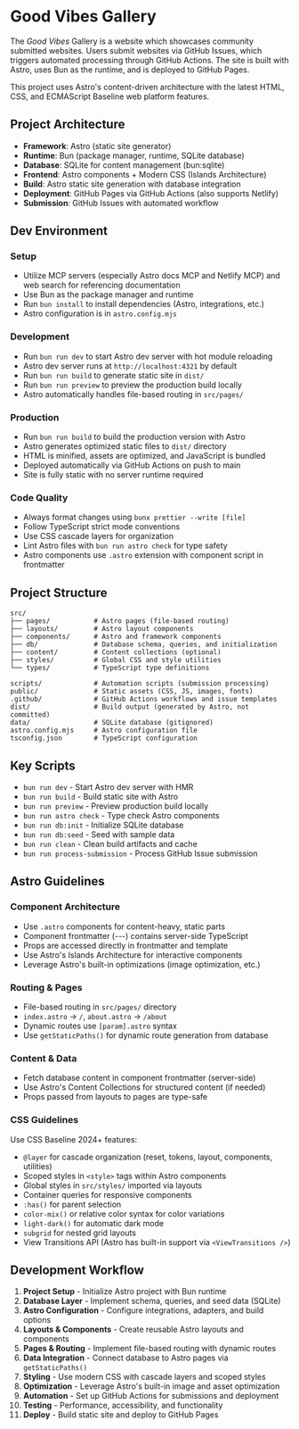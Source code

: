 # Good Vibes Gallery

The _Good Vibes_ Gallery is a website which showcases community submitted websites. Users submit websites via GitHub Issues, which triggers automated processing through GitHub Actions. The site is built with Astro, uses Bun as the runtime, and is deployed to GitHub Pages.

This project uses Astro's content-driven architecture with the latest HTML, CSS, and ECMAScript Baseline web platform features.

## Project Architecture

- **Framework**: Astro (static site generator)
- **Runtime**: Bun (package manager, runtime, SQLite database)
- **Database**: SQLite for content management (bun:sqlite)
- **Frontend**: Astro components + Modern CSS (Islands Architecture)
- **Build**: Astro static site generation with database integration
- **Deployment**: GitHub Pages via GitHub Actions (also supports Netlify)
- **Submission**: GitHub Issues with automated workflow

## Dev Environment

### Setup

- Utilize MCP servers (especially Astro docs MCP and Netlify MCP) and web search for referencing documentation
- Use Bun as the package manager and runtime
- Run `bun install` to install dependencies (Astro, integrations, etc.)
- Astro configuration is in `astro.config.mjs`

### Development

- Run `bun run dev` to start Astro dev server with hot module reloading
- Astro dev server runs at `http://localhost:4321` by default
- Run `bun run build` to generate static site in `dist/`
- Run `bun run preview` to preview the production build locally
- Astro automatically handles file-based routing in `src/pages/`

### Production

- Run `bun run build` to build the production version with Astro
- Astro generates optimized static files to `dist/` directory
- HTML is minified, assets are optimized, and JavaScript is bundled
- Deployed automatically via GitHub Actions on push to main
- Site is fully static with no server runtime required

### Code Quality

- Always format changes using `bunx prettier --write [file]`
- Follow TypeScript strict mode conventions
- Use CSS cascade layers for organization
- Lint Astro files with `bun run astro check` for type safety
- Astro components use `.astro` extension with component script in frontmatter

## Project Structure

```
src/
├── pages/           # Astro pages (file-based routing)
├── layouts/         # Astro layout components
├── components/      # Astro and framework components
├── db/              # Database schema, queries, and initialization
├── content/         # Content collections (optional)
├── styles/          # Global CSS and style utilities
└── types/           # TypeScript type definitions

scripts/             # Automation scripts (submission processing)
public/              # Static assets (CSS, JS, images, fonts)
.github/             # GitHub Actions workflows and issue templates
dist/                # Build output (generated by Astro, not committed)
data/                # SQLite database (gitignored)
astro.config.mjs     # Astro configuration file
tsconfig.json        # TypeScript configuration
```

## Key Scripts

- `bun run dev` - Start Astro dev server with HMR
- `bun run build` - Build static site with Astro
- `bun run preview` - Preview production build locally
- `bun run astro check` - Type check Astro components
- `bun run db:init` - Initialize SQLite database
- `bun run db:seed` - Seed with sample data
- `bun run clean` - Clean build artifacts and cache
- `bun run process-submission` - Process GitHub Issue submission

## Astro Guidelines

### Component Architecture

- Use `.astro` components for content-heavy, static parts
- Component frontmatter (---) contains server-side TypeScript
- Props are accessed directly in frontmatter and template
- Use Astro's Islands Architecture for interactive components
- Leverage Astro's built-in optimizations (image optimization, etc.)

### Routing & Pages

- File-based routing in `src/pages/` directory
- `index.astro` → `/`, `about.astro` → `/about`
- Dynamic routes use `[param].astro` syntax
- Use `getStaticPaths()` for dynamic route generation from database

### Content & Data

- Fetch database content in component frontmatter (server-side)
- Use Astro's Content Collections for structured content (if needed)
- Props passed from layouts to pages are type-safe

### CSS Guidelines

Use CSS Baseline 2024+ features:

- `@layer` for cascade organization (reset, tokens, layout, components, utilities)
- Scoped styles in `<style>` tags within Astro components
- Global styles in `src/styles/` imported via layouts
- Container queries for responsive components
- `:has()` for parent selection
- `color-mix()` or relative color syntax for color variations
- `light-dark()` for automatic dark mode
- `subgrid` for nested grid layouts
- View Transitions API (Astro has built-in support via `<ViewTransitions />`)

## Development Workflow

1. **Project Setup** - Initialize Astro project with Bun runtime
2. **Database Layer** - Implement schema, queries, and seed data (SQLite)
3. **Astro Configuration** - Configure integrations, adapters, and build options
4. **Layouts & Components** - Create reusable Astro layouts and components
5. **Pages & Routing** - Implement file-based routing with dynamic routes
6. **Data Integration** - Connect database to Astro pages via `getStaticPaths()`
7. **Styling** - Use modern CSS with cascade layers and scoped styles
8. **Optimization** - Leverage Astro's built-in image and asset optimization
9. **Automation** - Set up GitHub Actions for submissions and deployment
10. **Testing** - Performance, accessibility, and functionality
11. **Deploy** - Build static site and deploy to GitHub Pages